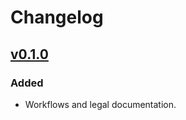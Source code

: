 # Changelog

## [v0.1.0](https://github.com/Dog-Face-Development/DFD-Code-Style-Guide/releases/tag/v0.1.0)

### Added

- Workflows and legal documentation.
